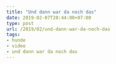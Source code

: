 ```yaml
---
title: "Und dann war da noch das"
date: 2019-02-07T20:44:00+07:00
type: post
url: /2019/02/und-dann-war-da-noch-das
tags:
- hunde
- video
- und dann war da noch das
---
```


<div class="fb-video" data-href="https://www.facebook.com/ThaiVisaNews/videos/2225419117775808/"></div>